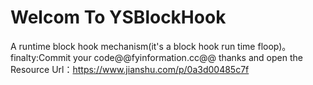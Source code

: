 # Welcom To YSBlockHook
A runtime block hook mechanism(it's a block hook run time floop)。
finalty:Commit your code@@fyinformation.cc@@
thanks and open the Resource Url：https://www.jianshu.com/p/0a3d00485c7f

